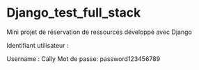 # Django_test_full_stack

Mini projet de réservation de ressources développé avec Django

Identifiant utilisateur : 

Username : Cally
Mot de passe: password123456789
